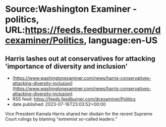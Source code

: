 # Source:Washington Examiner - politics, URL:https://feeds.feedburner.com/dcexaminer/Politics, language:en-US

## Harris lashes out at conservatives for attacking 'importance of diversity and inclusion'
 - [https://www.washingtonexaminer.com/news/harris-conservatives-attacking-diversity-inclusion](https://www.washingtonexaminer.com/news/harris-conservatives-attacking-diversity-inclusion)
 - RSS feed: https://feeds.feedburner.com/dcexaminer/Politics
 - date published: 2023-07-16T23:03:52+00:00

Vice President Kamala Harris shared her disdain for the recent Supreme Court rulings by blaming "extremist so-called leaders."

